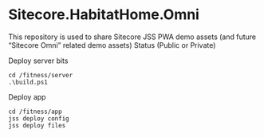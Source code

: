# Sitecore.HabitatHome.Omni
This repository is used to share Sitecore JSS PWA demo assets (and future “Sitecore Omni” related demo assets) Status (Public or Private)

Deploy server bits

    cd /fitness/server
    .\build.ps1
    
Deploy app

    cd /fitness/app
    jss deploy config
    jss deploy files